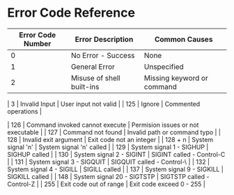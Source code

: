 # Error Code Reference

| Error Code Number | Error Description                  | Common Causes                      |
| ----------------- | ---------------------------------- | ---------------------------------- |
| 0                 | No Error - Success                 | None                               |
| 1                 | General Error                      | Unspecified                        |
| 2                 | Misuse of shell built-ins          | Missing keyword or command         |

| 3                 | Invalid Input                      | User input not valid               |
| 125               | Ignore                             | Commented operations               |

| 126               | Command invoked cannot execute     | Permision issues or not executable |
| 127               | Command not found                  | Invalid path or command typo       |
| 128               | Invalid exit argument              | Exit code not an integer           |
| 128 + n           | System signal 'n'                  | System signal 'n' called           |
| 129               | System signal 1 - SIGHUP           | SIGHUP called                      |
| 130               | System signal 2 - SIGINT           | SIGINT called - Control-C          |
| 131               | System signal 3 - SIGQUIT          | SIGQUIT called - Control-\         |
| 132               | System signal 4 - SIGILL           | SIGILL called                      |
| 137               | System signal 9 - SIGKILL          | SIGKILL called                     |
| 148               | System signal 20 - SIGTSTP         | SIGTSTP called - Control-Z         |
| 255               | Exit code out of range             | Exit code exceed 0 - 255           |
